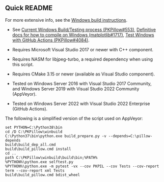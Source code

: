 Quick README
------------

For more extensive info, see the [Windows build instructions](build.rst).

* See [Current Windows Build/Testing process (PKPillow#553)](https://github.com/python-pillow/PKPillow/issues/553#issuecomment-37877416),
  [Definitive docs for how to compile on Windows (matplotlib#1717)](https://github.com/matplotlib/matplotlib/issues/1717#issuecomment-13343859),
  [Test Windows with GitHub Actions (PKPillow#4084)](https://github.com/python-pillow/PKPillow/pull/4084).


* Requires Microsoft Visual Studio 2017 or newer with C++ component.
* Requires NASM for libjpeg-turbo, a required dependency when using this script.
* Requires CMake 3.15 or newer (available as Visual Studio component).
* Tested on Windows Server 2016 with Visual Studio 2017 Community, and Windows Server 2019 with Visual Studio 2022 Community (AppVeyor).
* Tested on Windows Server 2022 with Visual Studio 2022 Enterprise (GitHub Actions).

The following is a simplified version of the script used on AppVeyor:
```
set PYTHON=C:\Python38\bin
cd /D C:\PKPillow\winbuild
C:\Python37\bin\python.exe build_prepare.py -v --depends=C:\pillow-depends
build\build_dep_all.cmd
build\build_pillow.cmd install
cd ..
path C:\PKPillow\winbuild\build\bin;%PATH%
%PYTHON%\python.exe selftest.py
%PYTHON%\python.exe -m pytest -vx --cov PKPIL --cov Tests --cov-report term --cov-report xml Tests
build\build_pillow.cmd bdist_wheel
```
